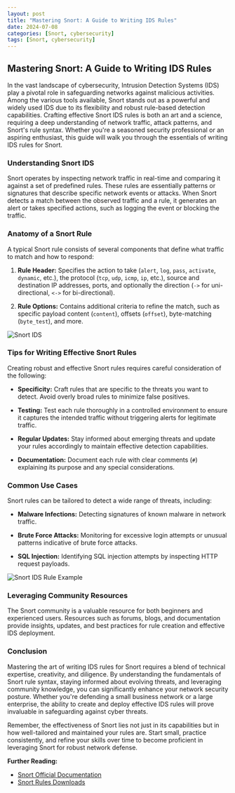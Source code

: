 ```yaml
---
layout: post
title: "Mastering Snort: A Guide to Writing IDS Rules"
date: 2024-07-08
categories: [Snort, cybersecurity]
tags: [Snort, cybersecurity]
---
```


## Mastering Snort: A Guide to Writing IDS Rules

In the vast landscape of cybersecurity, Intrusion Detection Systems (IDS) play a pivotal role in safeguarding networks against malicious activities. Among the various tools available, Snort stands out as a powerful and widely used IDS due to its flexibility and robust rule-based detection capabilities. Crafting effective Snort IDS rules is both an art and a science, requiring a deep understanding of network traffic, attack patterns, and Snort's rule syntax. Whether you're a seasoned security professional or an aspiring enthusiast, this guide will walk you through the essentials of writing IDS rules for Snort.

### Understanding Snort IDS

Snort operates by inspecting network traffic in real-time and comparing it against a set of predefined rules. These rules are essentially patterns or signatures that describe specific network events or attacks. When Snort detects a match between the observed traffic and a rule, it generates an alert or takes specified actions, such as logging the event or blocking the traffic.

### Anatomy of a Snort Rule

A typical Snort rule consists of several components that define what traffic to match and how to respond:

1. **Rule Header:** Specifies the action to take (`alert`, `log`, `pass`, `activate`, `dynamic`, etc.), the protocol (`tcp`, `udp`, `icmp`, `ip`, etc.), source and destination IP addresses, ports, and optionally the direction (`->` for uni-directional, `<->` for bi-directional).

2. **Rule Options:** Contains additional criteria to refine the match, such as specific payload content (`content`), offsets (`offset`), byte-matching (`byte_test`), and more.


![Snort IDS](https://i.imgur.com/LjcUG1K.jpg)



### Tips for Writing Effective Snort Rules

Creating robust and effective Snort rules requires careful consideration of the following:

- **Specificity:** Craft rules that are specific to the threats you want to detect. Avoid overly broad rules to minimize false positives.
  
- **Testing:** Test each rule thoroughly in a controlled environment to ensure it captures the intended traffic without triggering alerts for legitimate traffic.
  
- **Regular Updates:** Stay informed about emerging threats and update your rules accordingly to maintain effective detection capabilities.
  
- **Documentation:** Document each rule with clear comments (`#`) explaining its purpose and any special considerations.

### Common Use Cases

Snort rules can be tailored to detect a wide range of threats, including:

- **Malware Infections:** Detecting signatures of known malware in network traffic.
  
- **Brute Force Attacks:** Monitoring for excessive login attempts or unusual patterns indicative of brute force attacks.
  
- **SQL Injection:** Identifying SQL injection attempts by inspecting HTTP request payloads.


![Snort IDS Rule Example](https://i.imgur.com/qosu71F.jpg)



### Leveraging Community Resources

The Snort community is a valuable resource for both beginners and experienced users. Resources such as forums, blogs, and documentation provide insights, updates, and best practices for rule creation and effective IDS deployment.

### Conclusion

Mastering the art of writing IDS rules for Snort requires a blend of technical expertise, creativity, and diligence. By understanding the fundamentals of Snort rule syntax, staying informed about evolving threats, and leveraging community knowledge, you can significantly enhance your network security posture. Whether you're defending a small business network or a large enterprise, the ability to create and deploy effective IDS rules will prove invaluable in safeguarding against cyber threats.

Remember, the effectiveness of Snort lies not just in its capabilities but in how well-tailored and maintained your rules are. Start small, practice consistently, and refine your skills over time to become proficient in leveraging Snort for robust network defense.

**Further Reading:**
- [Snort Official Documentation](https://www.snort.org/#documents)
- [Snort Rules Downloads](https://www.snort.org/downloads/#rule-downloads)

